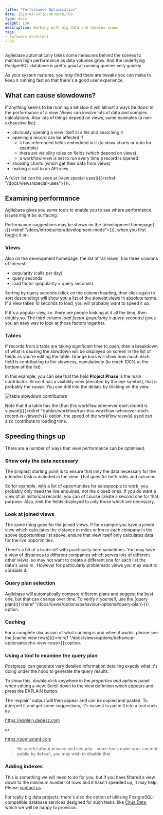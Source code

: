 ```yaml
---
title: "Performance Optimisation"
date: 2020-04-24T16:40:00+01:00
type: docs
weight: 130
description: Working with big data and complex views
tags:
- Software Architect
- v6
---
```

Agilebase automatically takes some measures behind the scenes to maintain high performance as data volumes grow. And the underlying PostgreSQL database is pretty good at running queries very quickly.

As your system matures, you may find there are tweaks you can make to keep it running fast so that there's a good user experience.

## What can cause slowdowns?

If anything seems to be running a bit slow it will almost always be down to the performance of a view. Views can involve lots of data and complex calculations. Also lots of things depend on views, some examples (a non-exhaustive list):
* obviously opening a view itself in a tile and searching it
* opening a record can be affected if
  * it has referenced fields embedded in it (to show charts or data for example)
  * there are visibility rules on fields (which depend on views)
  * a workflow view is set to run every time a record is opened
* showing charts (which get their data from views)
* making a call to an API view

A fuller list can be seen at [view special uses]({{<relref "/docs/views/special-uses">}}).

## Examining performance

Agilebase gives you some tools to enable you to see where performance issues might be surfacing:

Performance suggestions may be shown on the [development homepage]({{<relref "/docs/introduction/development-mode">}}), when you first toggle it on.

### Views
Also on the development homepage, the list of 'all views' has three columns of interest:
* popularity (calls per day)
* query seconds
* load factor (popularity x query seconds)

Sorting by query seconds (click on the column heading, then click again to sort descending) will show you a list of the slowest views in absolute terms.
If a view takes 10 seconds to load, you will probably want to speed it up.

If it's a popular view, i.e. there are people looking at it all the time, then doubly so. The third column *load factor (popularity x query seconds)* gives you an easy way to look at those factors together.

### Tables
If records from a table are taking significant time to open, then a breakdown of what is causing the slowdown will be displayed on screen in the list of fields as you're editing the table.
Orange bars will show how much each field is contributing to the slowness, cumulatively (to reach 100% at the bottom of the list).

In this example, you can see that the field **Project Phase** is the main contributor. Since it has a visibility view (denoted by the eye symbol), that is probably the cause. You can drill into the detials by clicking on the view.

![table slowdown contributors](/table_speed.png)

Note that if a table has the [Run this workflow whenever each record is viewed]({{<relref "/tables/workflow/run-this-workflow-whenever-each-record-is-viewed>}}) option, the speed of the workflow view(s) used can also contribute to loading time.

## Speeding things up
There are a number of ways that view performance can be optimised.

### Show only the data necessary
The simplest starting point is to ensure that only the data necessary for the intended task is included in the view. That goes for both roles and columns.

So for example, with a list of opportunities for salespeople to work, you probably only need the live enquiries, not the closed ones. If you do want a view of all historical records, you can of course create a second one for that purpose.
Also, limit the fields displayed to only those which are necessary.

### Look at joined views
The same thing goes for the joined views. If for example you have a joined view which calculates the distance in miles or km to each company in the above opportunities list above, ensure that view itself only calculates data for the live opportinities.

There's a bit of a trade-off with practicality here sometimes. You may have a view of distances to different companies which serves lots of different other views, so may not want to create a different one for each list the data's used in..
However for particularly problematic views you may want to consider it.

### Query plan selection

Agilebase will automatically compare different plans and suggest the best one, but that can change over time. To verify it yourself, use the [query plan]({{<relref "/docs/views/options/behaviour-options#query-plan>}}) option.

### Caching

For a complete discussion of what caching is and when it works, please see the [cache view rows]({{<relref "/docs/views/options/behaviour-options#cache-view-rows>}}) option.

### Using a tool to examine the query plan

Postgresql can generate very detailed information detailing exactly what it's doing under the hood to generate the query results.

To show this, double click anywhere in the *properties and options* panel when editing a view. Scroll down to the view definition which appears and press the EXPLAIN button.

The 'explain' output will then appear and can be copied and pasted. To interpret it and get some suggestions, it's easiest to paste it into a tool such as

https://explain.depesz.com

or

https://pgmustard.com

> Be careful about privacy and security - some tools make your content public by default, you may wish to disable that.

### Adding indexes

This is something we will need to do for you, but if you have filtered a view down to the minimum number of rows and it hasn't speeded up, it may help. Please [contact us](https://agilechilli.com/contact-us/).

For really big data projects, there's also the option of utilising PostgreSQL-compatible database services designed for such tasks, like [Citus Data](https://www.citusdata.com/), which we will be happy to provision.

